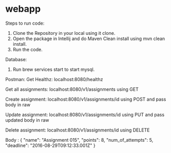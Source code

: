 # webapp

Steps to run code:
1. Clone the Repository in your local using it clone.
2. Open the package in Intellij and do Maven Clean install using mvn clean install.
3. Run the code.

Database:
1. Run brew services start to start mysql.

Postman:
Get Healthz:
localhost:8080/healthz

Get all assignments:
localhost:8080/v1/assignments using GET

Create assignment:
localhost:8080/v1/assignments/id using POST and pass body in raw

Update assignment:
localhost:8080/v1/assignments/id using PUT and pass updated body in raw

Delete assignment:
localhost:8080/v1/assignments/id using DELETE

Body :
{
  "name": "Assignment 015",
  "points": 8,
  "num_of_attempts": 5,
  "deadline": "2016-08-29T09:12:33.001Z"
}
